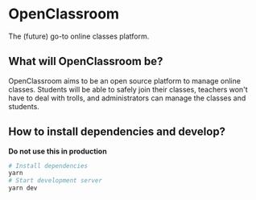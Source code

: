 # OpenClassroom

The (future) go-to online classes platform.

## What will OpenClassroom be?

OpenClassroom aims to be an open source platform to manage online classes. Students will be able to safely join their classes, teachers won't have to deal with trolls, and administrators can manage the classes and students.

## How to install dependencies and develop?

**Do not use this in production**

```bash
# Install dependencies
yarn
# Start development server
yarn dev
```
